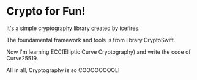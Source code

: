 #  Crypto for Fun!
It's a simple cryptography library created by icefires.

The foundamental framework and tools is from library CryptoSwift.

Now I'm learning ECC(Elliptic Curve Cryptography) and write the code of Curve25519.

All in all, Cryptography is so COOOOOOOOL!
